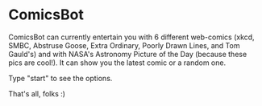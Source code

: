 # ComicsBot

ComicsBot can currently entertain you with 6 different web-comics (xkcd, SMBC, Abstruse Goose, Extra Ordinary, Poorly Drawn Lines, and Tom Gauld's) and with NASA's Astronomy Picture of the Day (because these pics are cool!).
It can show you the latest comic or a random one.

Type "start" to see the options.

That's all, folks :)
